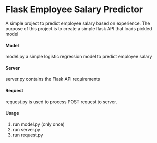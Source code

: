 # Flask Employee Salary Predictor

A simple project to predict employee salary based on experience.
The purpose of this project is to create a simple flask API that loads 
pickled model

#### Model
model.py a simple logistic regression model to predict employee salary

#### Server
server.py contains the Flask API requirements

#### Request
request.py is used to process POST request to server.


#### Usage
1. run model.py (only once)
2. run server.py
3. run request.py